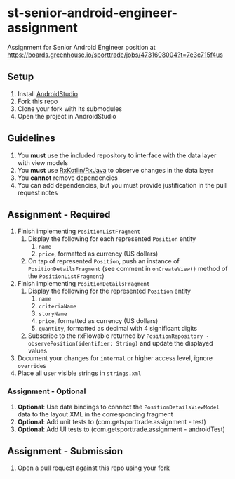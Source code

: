 # st-senior-android-engineer-assignment

Assignment for Senior Android Engineer position at https://boards.greenhouse.io/sporttrade/jobs/4731608004?t=7e3c715f4us

## Setup

1. Install [AndroidStudio](https://developer.android.com/studio)
1. Fork this repo
1. Clone your fork with its submodules
1. Open the project in AndroidStudio

## Guidelines

1. You **must** use the included repository to interface with the data layer with view models
1. You **must** use [RxKotlin/RxJava](https://github.com/ReactiveX/RxKotlin) to observe changes in the data layer
1. You **cannot** remove dependencies
1. You can add dependencies, but you must provide justification in the pull request notes

## Assignment - Required

1. Finish implementing `PositionListFragment`
    1. Display the following for each represented `Position` entity
        1. `name`
        1. `price`, formatted as currency (US dollars)
    1. On tap of represented `Position`, push an instance of `PositionDetailsFragment` (see comment in `onCreateView()` method of the `PositionListFragment`)
1. Finish implementing `PositionDetailsFragment`
    1. Display the following for the represented `Position` entity
        1. `name`
        1. `criteriaName`
        1. `storyName`
        1. `price`, formatted as currency (US dollars)
        1. `quantity`, formatted as decimal with 4 significant digits
    1. Subscribe to the rxFlowable returned by `PositionRepository - observePosition(identifier: String)` and update the displayed values
1. Document your changes for `internal` or higher access level, ignore `override`s
1. Place all user visible strings in `strings.xml`

### Assignment - Optional

1. **Optional**: Use data bindings to connect the `PositionDetailsViewModel` data to the layout XML in the corresponding fragment
1. **Optional**: Add unit tests to (com.getsporttrade.assignment - test)
1. **Optional**: Add UI tests to (com.getsporttrade.assignment - androidTest)

## Assignment - Submission

1. Open a pull request against this repo using your fork